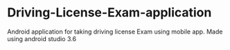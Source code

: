 # Driving-License-Exam-application
Android application for taking driving license Exam using mobile app. Made using android studio 3.6
